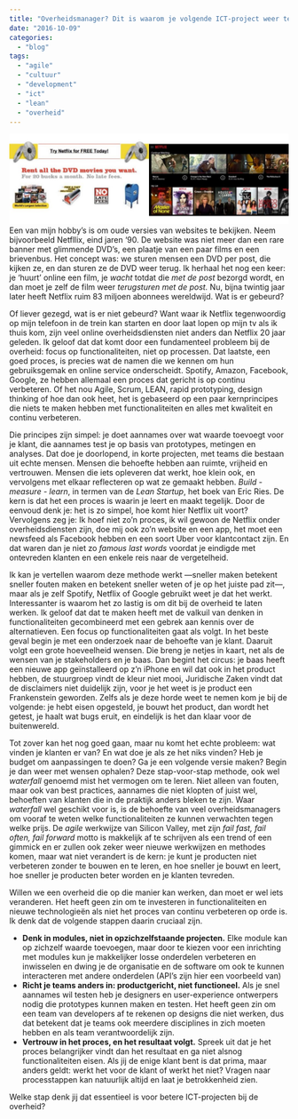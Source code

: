 ```yaml
---
title: "Overheidsmanager? Dit is waarom je volgende ICT-project weer te duur, te laat, en niet gebruiksvriendelijk is"
date: "2016-10-09"
categories: 
  - "blog"
tags: 
  - "agile"
  - "cultuur"
  - "development"
  - "ict"
  - "lean"
  - "overheid"
---
```


![Netflix vroeger en nu](images/netflix-old-new-1024x329.jpg)Een van mijn hobby’s is om oude versies van websites te bekijken. Neem bijvoorbeeld Netfllix, eind jaren ‘90. De website was niet meer dan een rare banner met glimmende DVD’s, een plaatje van een paar films en een brievenbus. Het concept was: we sturen mensen een DVD per post, die kijken ze, en dan sturen ze de DVD weer terug. Ik herhaal het nog een keer: je ‘huurt’ online een film, je _wacht_ totdat die _met de post_ bezorgd wordt, en dan moet je zelf de film weer _terugsturen met de post._ Nu, bijna twintig jaar later heeft Netflix ruim 83 miljoen abonnees wereldwijd. Wat is er gebeurd?

Of liever gezegd, wat is er niet gebeurd? Want waar ik Netflix tegenwoordig op mijn telefoon in de trein kan starten en door laat lopen op mijn tv als ik thuis kom, zijn veel online overheidsdiensten niet anders dan Netflix 20 jaar geleden. Ik geloof dat dat komt door een fundamenteel probleem bij de overheid: focus op functionaliteiten, niet op processen. Dat laatste, een goed proces, is precies wat de namen die we kennen om hun gebruiksgemak en online service onderscheidt. Spotify, Amazon, Facebook, Google, ze hebben allemaal een proces dat gericht is op continu verbeteren. Of het nou Agile, Scrum, LEAN, rapid prototyping, design thinking of hoe dan ook heet, het is gebaseerd op een paar kernprincipes die niets te maken hebben met functionaliteiten en alles met kwaliteit en continu verbeteren.

Die principes zijn simpel: je doet aannames over wat waarde toevoegt voor je klant, die aannames test je op basis van prototypes, metingen en analyses. Dat doe je doorlopend, in korte projecten, met teams die bestaan uit echte mensen. Mensen die behoefte hebben aan ruimte, vrijheid en vertrouwen. Mensen die iets opleveren dat werkt, hoe klein ook, en vervolgens met elkaar reflecteren op wat ze gemaakt hebben. _Build - measure - learn_, in termen van de _Lean Startup_, het boek van Eric Ries. De kern is dat het een proces is waarin je leert en maakt tegelijk. Door de eenvoud denk je: het is zo simpel, hoe komt hier Netflix uit voort? Vervolgens zeg je: Ik hoef niet zo’n proces, ik wil gewoon de Netflix onder overheidsdiensten zijn, doe mij ook zo’n website en een app, het moet een newsfeed als Facebook hebben en een soort Uber voor klantcontact zijn. En dat waren dan je niet zo _famous last words_ voordat je eindigde met ontevreden klanten en een enkele reis naar de vergetelheid.

Ik kan je vertellen waarom deze methode werkt —sneller maken betekent sneller fouten maken en betekent sneller weten of je op het juiste pad zit—, maar als je zelf Spotify, Netflix of Google gebruikt weet je dat het werkt. Interessanter is waarom het zo lastig is om dit bij de overheid te laten werken. Ik geloof dat dat te maken heeft met de valkuil van denken in functionaliteiten gecombineerd met een gebrek aan kennis over de alternatieven. Een focus op functionaliteiten gaat als volgt. In het beste geval begin je met een onderzoek naar de behoefte van je klant. Daaruit volgt een grote hoeveelheid wensen. Die breng je netjes in kaart, net als de wensen van je stakeholders en je baas. Dan begint het circus: je baas heeft een nieuwe app geïnstalleerd op z’n iPhone en wil dat ook in het product hebben, de stuurgroep vindt de kleur niet mooi, Juridische Zaken vindt dat de disclaimers niet duidelijk zijn, voor je het weet is je product een Frankenstein geworden. Zelfs als je deze horde weet te nemen kom je bij de volgende: je hebt eisen opgesteld, je bouwt het product, dan wordt het getest, je haalt wat bugs eruit, en eindelijk is het dan klaar voor de buitenwereld.

Tot zover kan het nog goed gaan, maar nu komt het echte probleem: wat vinden je klanten er van? En wat doe je als ze het niks vinden? Heb je budget om aanpassingen te doen? Ga je een volgende versie maken? Begin je dan weer met wensen ophalen? Deze stap-voor-stap methode, ook wel _waterfall_ genoemd mist het vermogen om te leren. Niet alleen van fouten, maar ook van best practices, aannames die niet klopten of juist wel, behoeften van klanten die in de praktijk anders bleken te zijn. Waar _waterfall_ wel geschikt voor is, is de behoefte van veel overheidsmanagers om vooraf te weten welke functionaliteiten ze kunnen verwachten tegen welke prijs. De _agile_ werkwijze van Silicon Valley, met zijn _fail fast, fail often, fail forward_ motto is makkelijk af te schrijven als een trend of een gimmick en er zullen ook zeker weer nieuwe werkwijzen en methodes komen, maar wat niet verandert is de kern: je kunt je producten niet verbeteren zonder te bouwen en te leren, en hoe sneller je bouwt en leert, hoe sneller je producten beter worden en je klanten tevreden.

Willen we een overheid die op die manier kan werken, dan moet er wel iets veranderen. Het heeft geen zin om te investeren in functionaliteiten en nieuwe technologieën als niet het proces van continu verbeteren op orde is. Ik denk dat de volgende stappen daarin cruciaal zijn.

- **Denk in modules, niet in opzichzelfstaande projecten.** Elke module kan op zichzelf waarde toevoegen, maar door te kiezen voor een inrichting met modules kun je makkelijker losse onderdelen verbeteren en inwisselen en dwing je de organisatie en de software om ook te kunnen interacteren met andere onderdelen (API’s zijn hier een voorbeeld van)
- **Richt je teams anders in: productgericht, niet functioneel.** Als je snel aannames wil testen heb je designers en user-experience ontwerpers nodig die prototypes kunnen maken en testen. Het heeft geen zin om een team van developers af te rekenen op designs die niet werken, dus dat betekent dat je teams ook meerdere disciplines in zich moeten hebben en als team verantwoordelijk zijn.
- **Vertrouw in het proces, en het resultaat volgt.** Spreek uit dat je het proces belangrijker vindt dan het resultaat en ga niet alsnog functionaliteiten eisen. Als jij de enige klant bent is dat prima, maar anders geldt: werkt het voor de klant of werkt het niet? Vragen naar processtappen kan natuurlijk altijd en laat je betrokkenheid zien.

Welke stap denk jij dat essentieel is voor betere ICT-projecten bij de overheid?
